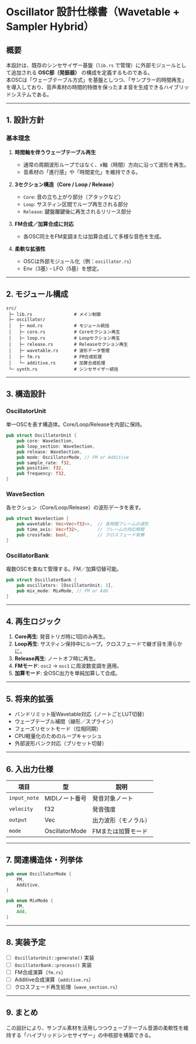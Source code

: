 # Oscillator 設計仕様書（Wavetable + Sampler Hybrid）

## 概要

本設計は、既存のシンセサイザー基盤（`lib.rs` で管理）に外部モジュールとして追加される **OSC部（発振器）** の構成を定義するものである。  
本OSCは「ウェーブテーブル方式」を基盤としつつ、「サンプラー的時間再生」を導入しており、音声素材の時間的特徴を保ったまま音を生成できるハイブリッドシステムである。

---

## 1. 設計方針

### 基本理念
1. **時間軸を伴うウェーブテーブル再生**
   - 通常の周期波形ループではなく、x軸（時間）方向に沿って波形を再生。
   - 音素材の「進行感」や「時間変化」を維持できる。

2. **3セクション構造（Core / Loop / Release）**
   - `Core`: 音の立ち上がり部分（アタックなど）
   - `Loop`: サスティン区間でループ再生される部分
   - `Release`: 鍵盤離鍵後に再生されるリリース部分

3. **FM合成／加算合成に対応**
   - 各OSC同士をFM変調または加算合成して多様な音色を生成。

4. **柔軟な拡張性**
   - OSCは外部モジュール化（例：`oscillator.rs`）
   - Env（3基）・LFO（5基）を想定。

---

## 2. モジュール構成

```
src/
 ├─ lib.rs                # メイン制御
 ├─ oscillator/
 │   ├─ mod.rs            # モジュール統括
 │   ├─ core.rs           # Coreセクション再生
 │   ├─ loop.rs           # Loopセクション再生
 │   ├─ release.rs        # Releaseセクション再生
 │   ├─ wavetable.rs      # 波形データ管理
 │   ├─ fm.rs             # FM合成処理
 │   └─ additive.rs       # 加算合成処理
 └─ synth.rs              # シンセサイザー統括
```

---

## 3. 構造設計

### OscillatorUnit
単一OSCを表す構造体。Core/Loop/Releaseを内部に保持。

```rust
pub struct OscillatorUnit {
    pub core: WaveSection,
    pub loop_section: WaveSection,
    pub release: WaveSection,
    pub mode: OscillatorMode, // FM or Additive
    pub sample_rate: f32,
    pub position: f32,
    pub frequency: f32,
}
```

### WaveSection
各セクション（Core/Loop/Release）の波形データを表す。

```rust
pub struct WaveSection {
    pub wavetable: Vec<Vec<f32>>,  // 各時間フレームの波形
    pub time_axis: Vec<f32>,       // フレームの対応時間
    pub crossfade: bool,           // クロスフェード有無
}
```

### OscillatorBank
複数OSCを束ねて管理する。FM／加算切替可能。

```rust
pub struct OscillatorBank {
    pub oscillators: [OscillatorUnit; 3],
    pub mix_mode: MixMode, // FM or Add
}
```

---

## 4. 再生ロジック

1. **Core再生**: 発音トリガ時に1回のみ再生。  
2. **Loop再生**: サスティン保持中にループ。クロスフェードで継ぎ目を滑らかに。  
3. **Release再生**: ノートオフ時に再生。  
4. **FMモード**: `osc2` → `osc1` に周波数変調を適用。  
5. **加算モード**: 全OSC出力を単純加算して合成。  

---

## 5. 将来的拡張

- バンドリミット版Wavetable対応（ノートごとLUT切替）
- ウェーブテーブル補間（線形／スプライン）
- フェーズリセットモード（位相同期）
- CPU軽量化のためのループキャッシュ
- 外部波形バンク対応（プリセット切替）

---

## 6. 入出力仕様

| 項目 | 型 | 説明 |
|------|----|------|
| `input_note` | MIDIノート番号 | 発音対象ノート |
| `velocity` | f32 | 発音強度 |
| `output` | Vec<f32> | 出力波形（モノラル） |
| `mode` | OscillatorMode | FMまたは加算モード |

---

## 7. 関連構造体・列挙体

```rust
pub enum OscillatorMode {
    FM,
    Additive,
}

pub enum MixMode {
    FM,
    Add,
}
```

---

## 8. 実装予定

- [ ] `OscillatorUnit::generate()` 実装
- [ ] `OscillatorBank::process()` 実装
- [ ] FM合成演算（`fm.rs`）
- [ ] Additive合成演算（`additive.rs`）
- [ ] クロスフェード再生処理（`wave_section.rs`）

---

## 9. まとめ

この設計により、サンプル素材を活用しつつウェーブテーブル音源の柔軟性を維持する「ハイブリッドシンセサイザー」の中核部を構築できる。

